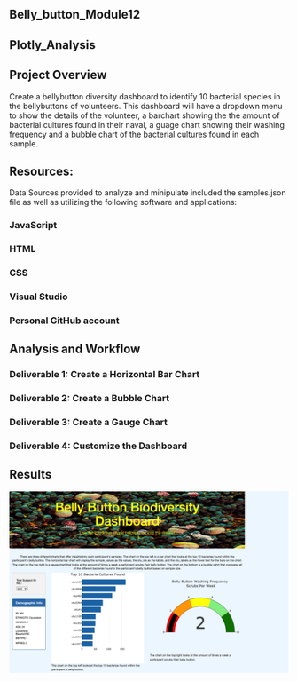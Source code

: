 ## Belly_button_Module12
## Plotly_Analysis
## Project Overview
Create a bellybutton diversity dashboard to identify 10 bacterial species in the bellybuttons of volunteers.
This dashboard will have a dropdown menu to show the details of the volunteer, a barchart showing the the amount of bacterial cultures found in their naval,
a guage chart showing their washing frequency and a bubble chart of the bacterial cultures found in each sample.
## Resources:
Data Sources provided to analyze and minipulate included the samples.json file as well as utilizing the following software and applications:

### JavaScript
### HTML
### CSS
### Visual Studio
### Personal GitHub account
## Analysis and Workflow
### Deliverable 1: Create a Horizontal Bar Chart
### Deliverable 2: Create a Bubble Chart
### Deliverable 3: Create a Gauge Chart 
### Deliverable 4: Customize the Dashboard
## Results

![](Bacteria_bellybutton1.png?raw=true)










